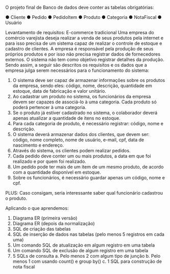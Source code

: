 O projeto final de Banco de dados deve conter as tabelas obrigatórias:

● Cliente
● Pedido
● PedidoItem
● Produto
● Categoria
● NotaFiscal
● Usuário

Levantamento de requisitos:
 E-commerce tradicional
Uma empresa do comércio varejista deseja realizar a venda de seus produtos pela
internet e para isso precisa de um sistema capaz de realizar o controle de estoque e
cadastro de clientes. A empresa é responsável pela produção de seus próprios
produtos e por isso não precisa registrar dados de fornecedores externos. O sistema
não tem como objetivo registrar detalhes da produção. Sendo assim, a seguir são
descritos os requisitos e os dados que a empresa julga serem necessários para o
funcionamento do sistema:
1. O sistema deve ser capaz de armazenar informações sobre os produtos da
empresa, sendo eles: código, nome, descrição, quantidade em estoque, data
de fabricação e valor unitário.
2. Ao cadastrar um produto no sistema, os funcionários da empresa devem ser
capazes de associá-lo à uma categoria. Cada produto só poderá pertencer à
uma categoria.
3. Se o produto já estiver cadastrado no sistema, o colaborador deverá apenas
atualizar a quantidade de itens no estoque.
4. Para cada categoria de produto, é necessário registrar: código, nome e
descrição.
5. O sistema deverá armazenar dados dos clientes, que devem ser: código,
nome completo, nome de usuário, e-mail, cpf, data de nascimento e
endereço.
6. Através do sistema, os clientes podem realizar pedidos.
7. Cada pedido deve conter um ou mais produtos, a data em que foi realizado e
por quem foi realizado.
8. Um pedido pode ter mais de um item de um mesmo produto, de acordo com
a quantidade disponível em estoque.
9. Sobre os funcionários, é necessário guardar apenas um código, nome e cpf.

PLUS: Caso consigam, seria interessante saber qual funcionário cadastrou o produto.

Aplicando o que aprendemos:
1. Diagrama ER (primeira versão)
2. Diagrama ER (depois da normalização)
3. SQL de criação das tabelas
4. SQL de inserção de dados nas tabelas (pelo menos 5 registros em
cada uma)
5. Um comando SQL de atualização em algum registro em uma tabela
6. Um comando SQL de exclusão de algum registro em uma tabela
7. 5 SQLs de consulta
	a. Pelo menos 2 com algum tipo de junção
	b. Pelo menos 1 com usando count() e group by()
	c. 1 SQL para construção de nota fiscal